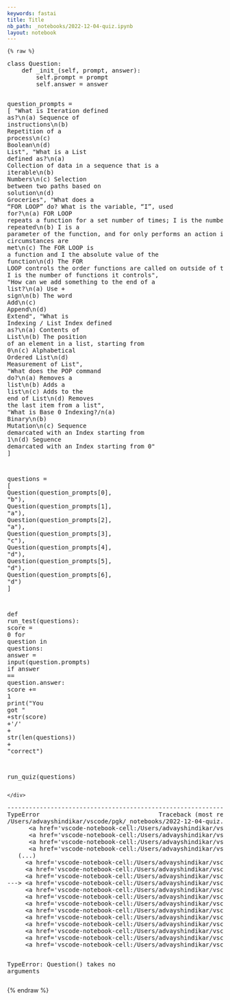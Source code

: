 ```yaml
---
keywords: fastai
title: Title
nb_path: _notebooks/2022-12-04-quiz.ipynb
layout: notebook
---
```


<!--
#################################################
### THIS FILE WAS AUTOGENERATED! DO NOT EDIT! ###
#################################################
# file to edit: _notebooks/2022-12-04-quiz.ipynb
-->

<div class="container" id="notebook-container">
        
    {% raw %}
    
<div class="cell border-box-sizing code_cell rendered">
<div class="input">

<div class="inner_cell">
    <div class="input_area">
<div class=" highlight hl-ipython3"><pre><span></span><span class="k">class</span> <span class="nc">Question</span><span class="p">:</span>
    <span class="k">def</span> <span class="nf">_init_</span><span class="p">(</span><span class="bp">self</span><span class="p">,</span> <span class="n">prompt</span><span class="p">,</span> <span class="n">answer</span><span class="p">):</span>
        <span class="bp">self</span><span class="o">.</span><span class="n">prompt</span> <span class="o">=</span> <span class="n">prompt</span>
        <span class="bp">self</span><span class="o">.</span><span class="n">answer</span> <span class="o">=</span> <span class="n">answer</span>

<span class="n">question_prompts</span> <span class="o">=</span> <span class="p">[</span>
    <span class="s2">&quot;What is Iteration defined as?</span><span class="se">\n</span><span class="s2">(a) Sequence of instructions</span><span class="se">\n</span><span class="s2">(b) Repetition of a process</span><span class="se">\n</span><span class="s2">(c) Boolean</span><span class="se">\n</span><span class="s2">(d) List&quot;</span><span class="p">,</span>
    <span class="s2">&quot;What is a List defined as?</span><span class="se">\n</span><span class="s2">(a) Collection of data in a sequence that is a iterable</span><span class="se">\n</span><span class="s2">(b) Numbers</span><span class="se">\n</span><span class="s2">(c) Selection between two paths based on solution</span><span class="se">\n</span><span class="s2">(d) Groceries&quot;</span><span class="p">,</span>
    <span class="s2">&quot;What does a “FOR LOOP” do? What is the variable, “I”, used for?</span><span class="se">\n</span><span class="s2">(a) FOR LOOP repeats a function for a set number of times; I is the number of times repeated</span><span class="se">\n</span><span class="s2">(b) I is a parameter of the function, and for only performs an action if certain circumstances are met</span><span class="se">\n</span><span class="s2">(c) The FOR LOOP is a function and I the absolute value of the function</span><span class="se">\n</span><span class="s2">(d) The FOR LOOP controls the order functions are called on outside of the for loop; I is the number of functions it controls&quot;</span><span class="p">,</span>
    <span class="s2">&quot;How can we add something to the end of a list?</span><span class="se">\n</span><span class="s2">(a) Use + sign</span><span class="se">\n</span><span class="s2">(b) The word Add</span><span class="se">\n</span><span class="s2">(c) Append</span><span class="se">\n</span><span class="s2">(d) Extend&quot;</span><span class="p">,</span>
    <span class="s2">&quot;What is Indexing / List Index defined as?</span><span class="se">\n</span><span class="s2">(a) Contents of List</span><span class="se">\n</span><span class="s2">(b) The position of an element in a list, starting from 0</span><span class="se">\n</span><span class="s2">(c) Alphabetical Ordered List</span><span class="se">\n</span><span class="s2">(d) Measurement of List&quot;</span><span class="p">,</span>
    <span class="s2">&quot;What does the POP command do?</span><span class="se">\n</span><span class="s2">(a) Removes a list</span><span class="se">\n</span><span class="s2">(b) Adds a list</span><span class="se">\n</span><span class="s2">(c) Adds to the end of List</span><span class="se">\n</span><span class="s2">(d) Removes the last item from a list&quot;</span><span class="p">,</span>
    <span class="s2">&quot;What is Base 0 Indexing?/n(a) Binary</span><span class="se">\n</span><span class="s2">(b) Mutation</span><span class="se">\n</span><span class="s2">(c) Sequence demarcated with an Index starting from 1</span><span class="se">\n</span><span class="s2">(d) Seguence demarcated with an Index starting from 0&quot;</span>
<span class="p">]</span>

<span class="n">questions</span> <span class="o">=</span> <span class="p">[</span>
    <span class="n">Question</span><span class="p">(</span><span class="n">question_prompts</span><span class="p">[</span><span class="mi">0</span><span class="p">],</span> <span class="s2">&quot;b&quot;</span><span class="p">),</span>
    <span class="n">Question</span><span class="p">(</span><span class="n">question_prompts</span><span class="p">[</span><span class="mi">1</span><span class="p">],</span> <span class="s2">&quot;a&quot;</span><span class="p">),</span>
    <span class="n">Question</span><span class="p">(</span><span class="n">question_prompts</span><span class="p">[</span><span class="mi">2</span><span class="p">],</span> <span class="s2">&quot;a&quot;</span><span class="p">),</span>
    <span class="n">Question</span><span class="p">(</span><span class="n">question_prompts</span><span class="p">[</span><span class="mi">3</span><span class="p">],</span> <span class="s2">&quot;c&quot;</span><span class="p">),</span>
    <span class="n">Question</span><span class="p">(</span><span class="n">question_prompts</span><span class="p">[</span><span class="mi">4</span><span class="p">],</span> <span class="s2">&quot;d&quot;</span><span class="p">),</span>
    <span class="n">Question</span><span class="p">(</span><span class="n">question_prompts</span><span class="p">[</span><span class="mi">5</span><span class="p">],</span> <span class="s2">&quot;d&quot;</span><span class="p">),</span>
    <span class="n">Question</span><span class="p">(</span><span class="n">question_prompts</span><span class="p">[</span><span class="mi">6</span><span class="p">],</span> <span class="s2">&quot;d&quot;</span><span class="p">)</span>
<span class="p">]</span>

<span class="k">def</span> <span class="nf">run_test</span><span class="p">(</span><span class="n">questions</span><span class="p">):</span>
    <span class="n">score</span> <span class="o">=</span> <span class="mi">0</span>
    <span class="k">for</span> <span class="n">question</span> <span class="ow">in</span> <span class="n">questions</span><span class="p">:</span>
        <span class="n">answer</span> <span class="o">=</span> <span class="nb">input</span><span class="p">(</span><span class="n">question</span><span class="o">.</span><span class="n">prompts</span><span class="p">)</span>
        <span class="k">if</span> <span class="n">answer</span> <span class="o">==</span> <span class="n">question</span><span class="o">.</span><span class="n">answer</span><span class="p">:</span>
            <span class="n">score</span> <span class="o">+=</span> <span class="mi">1</span>
    <span class="nb">print</span><span class="p">(</span><span class="s2">&quot;You got &quot;</span> <span class="o">+</span><span class="nb">str</span><span class="p">(</span><span class="n">score</span><span class="p">)</span> <span class="o">+</span><span class="s1">&#39;/&#39;</span> <span class="o">+</span> <span class="nb">str</span><span class="p">(</span><span class="nb">len</span><span class="p">(</span><span class="n">questions</span><span class="p">))</span> <span class="o">+</span> <span class="s2">&quot;correct&quot;</span><span class="p">)</span>

<span class="n">run_quiz</span><span class="p">(</span><span class="n">questions</span><span class="p">)</span>
</pre></div>

    </div>
</div>
</div>

<div class="output_wrapper">
<div class="output">

<div class="output_area">

<div class="output_subarea output_text output_error">
<pre>
<span class="ansi-red-fg">---------------------------------------------------------------------------</span>
<span class="ansi-red-fg">TypeError</span>                                 Traceback (most recent call last)
<span class="ansi-green-intense-fg ansi-bold">/Users/advayshindikar/vscode/pgk/_notebooks/2022-12-04-quiz.ipynb Cell 1</span> in <span class="ansi-cyan-fg">&lt;cell line: 17&gt;</span><span class="ansi-blue-fg">()</span>
<span class="ansi-green-intense-fg ansi-bold">      &lt;a href=&#39;vscode-notebook-cell:/Users/advayshindikar/vscode/pgk/_notebooks/2022-12-04-quiz.ipynb#W1sZmlsZQ%3D%3D?line=3&#39;&gt;4&lt;/a&gt;</span>         self.answer = answer
<span class="ansi-green-intense-fg ansi-bold">      &lt;a href=&#39;vscode-notebook-cell:/Users/advayshindikar/vscode/pgk/_notebooks/2022-12-04-quiz.ipynb#W1sZmlsZQ%3D%3D?line=5&#39;&gt;6&lt;/a&gt;</span> question_prompts = [
<span class="ansi-green-intense-fg ansi-bold">      &lt;a href=&#39;vscode-notebook-cell:/Users/advayshindikar/vscode/pgk/_notebooks/2022-12-04-quiz.ipynb#W1sZmlsZQ%3D%3D?line=6&#39;&gt;7&lt;/a&gt;</span>     &#34;What is Iteration defined as?\n(a) Sequence of instructions\n(b) Repetition of a process\n(c) Boolean\n(d) List&#34;,
<span class="ansi-green-intense-fg ansi-bold">      &lt;a href=&#39;vscode-notebook-cell:/Users/advayshindikar/vscode/pgk/_notebooks/2022-12-04-quiz.ipynb#W1sZmlsZQ%3D%3D?line=7&#39;&gt;8&lt;/a&gt;</span>     &#34;What is a List defined as?\n(a) Collection of data in a sequence that is a iterable\n(b) Numbers\n(c) Selection between two paths based on solution\n(d) Groceries&#34;,
<span class="ansi-green-fg">   (...)</span>
<span class="ansi-green-intense-fg ansi-bold">     &lt;a href=&#39;vscode-notebook-cell:/Users/advayshindikar/vscode/pgk/_notebooks/2022-12-04-quiz.ipynb#W1sZmlsZQ%3D%3D?line=12&#39;&gt;13&lt;/a&gt;</span>     &#34;What is Base 0 Indexing?/n(a) Binary\n(b) Mutation\n(c) Sequence demarcated with an Index starting from 1\n(d) Seguence demarcated with an Index starting from 0&#34;
<span class="ansi-green-intense-fg ansi-bold">     &lt;a href=&#39;vscode-notebook-cell:/Users/advayshindikar/vscode/pgk/_notebooks/2022-12-04-quiz.ipynb#W1sZmlsZQ%3D%3D?line=13&#39;&gt;14&lt;/a&gt;</span> ]
<span class="ansi-green-intense-fg ansi-bold">     &lt;a href=&#39;vscode-notebook-cell:/Users/advayshindikar/vscode/pgk/_notebooks/2022-12-04-quiz.ipynb#W1sZmlsZQ%3D%3D?line=15&#39;&gt;16&lt;/a&gt;</span> questions = [
<span class="ansi-green-fg">---&gt; &lt;a href=&#39;vscode-notebook-cell:/Users/advayshindikar/vscode/pgk/_notebooks/2022-12-04-quiz.ipynb#W1sZmlsZQ%3D%3D?line=16&#39;&gt;17&lt;/a&gt;</span>     Question(question_prompts[0], &#34;b&#34;),
<span class="ansi-green-intense-fg ansi-bold">     &lt;a href=&#39;vscode-notebook-cell:/Users/advayshindikar/vscode/pgk/_notebooks/2022-12-04-quiz.ipynb#W1sZmlsZQ%3D%3D?line=17&#39;&gt;18&lt;/a&gt;</span>     Question(question_prompts[1], &#34;a&#34;),
<span class="ansi-green-intense-fg ansi-bold">     &lt;a href=&#39;vscode-notebook-cell:/Users/advayshindikar/vscode/pgk/_notebooks/2022-12-04-quiz.ipynb#W1sZmlsZQ%3D%3D?line=18&#39;&gt;19&lt;/a&gt;</span>     Question(question_prompts[2], &#34;a&#34;),
<span class="ansi-green-intense-fg ansi-bold">     &lt;a href=&#39;vscode-notebook-cell:/Users/advayshindikar/vscode/pgk/_notebooks/2022-12-04-quiz.ipynb#W1sZmlsZQ%3D%3D?line=19&#39;&gt;20&lt;/a&gt;</span>     Question(question_prompts[3], &#34;c&#34;),
<span class="ansi-green-intense-fg ansi-bold">     &lt;a href=&#39;vscode-notebook-cell:/Users/advayshindikar/vscode/pgk/_notebooks/2022-12-04-quiz.ipynb#W1sZmlsZQ%3D%3D?line=20&#39;&gt;21&lt;/a&gt;</span>     Question(question_prompts[4], &#34;d&#34;),
<span class="ansi-green-intense-fg ansi-bold">     &lt;a href=&#39;vscode-notebook-cell:/Users/advayshindikar/vscode/pgk/_notebooks/2022-12-04-quiz.ipynb#W1sZmlsZQ%3D%3D?line=21&#39;&gt;22&lt;/a&gt;</span>     Question(question_prompts[5], &#34;d&#34;),
<span class="ansi-green-intense-fg ansi-bold">     &lt;a href=&#39;vscode-notebook-cell:/Users/advayshindikar/vscode/pgk/_notebooks/2022-12-04-quiz.ipynb#W1sZmlsZQ%3D%3D?line=22&#39;&gt;23&lt;/a&gt;</span>     Question(question_prompts[6], &#34;d&#34;)
<span class="ansi-green-intense-fg ansi-bold">     &lt;a href=&#39;vscode-notebook-cell:/Users/advayshindikar/vscode/pgk/_notebooks/2022-12-04-quiz.ipynb#W1sZmlsZQ%3D%3D?line=23&#39;&gt;24&lt;/a&gt;</span> ]
<span class="ansi-green-intense-fg ansi-bold">     &lt;a href=&#39;vscode-notebook-cell:/Users/advayshindikar/vscode/pgk/_notebooks/2022-12-04-quiz.ipynb#W1sZmlsZQ%3D%3D?line=25&#39;&gt;26&lt;/a&gt;</span> def run_test(questions):
<span class="ansi-green-intense-fg ansi-bold">     &lt;a href=&#39;vscode-notebook-cell:/Users/advayshindikar/vscode/pgk/_notebooks/2022-12-04-quiz.ipynb#W1sZmlsZQ%3D%3D?line=26&#39;&gt;27&lt;/a&gt;</span>     score = 0

<span class="ansi-red-fg">TypeError</span>: Question() takes no arguments</pre>
</div>
</div>

</div>
</div>

</div>
    {% endraw %}

</div>
 

